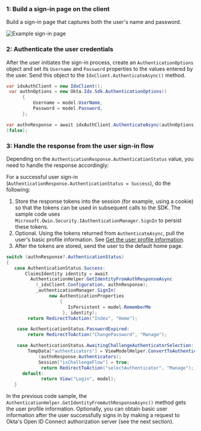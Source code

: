 ### 1: Build a sign-in page on the client

Build a sign-in page that captures both the user's name and password.

<div class="common-image-format">

![Example sign-in page](/img/oie-embedded-sdk/oie-embedded-sdk-use-case-simple-sign-on-screenshot-sign-in.png)

</div>

### 2: Authenticate the user credentials

After the user initiates the sign-in process, create an `AuthenticationOptions` object and set its `Username` and `Password`
properties to the values entered by the user. Send this object to the
`IdxClient.AuthenticateAsync()` method.

```csharp
var idxAuthClient = new IdxClient();
 var authnOptions = new Okta.Idx.Sdk.AuthenticationOptions()
      {
          Username = model.UserName,
          Password = model.Password,
      };

var authnResponse = await idxAuthClient.AuthenticateAsync(authnOptions).ConfigureAwait
(false);
```

### 3: Handle the response from the user sign-in flow

Depending on the `AuthenticationResponse.AuthenticationStatus` value, you need to handle the response accordingly:

For a successful user sign-in
(`AuthenticationResponse.AuthenticationStatus = Success`), do the following:

1. Store the response tokens into the session (for example, using a cookie) so that the tokens can be used in
   subsequent calls to the SDK. The sample code uses `Microsoft.Owin.Security.IAuthenticationManager.SignIn` to persist these tokens.
1. Optional. Using the tokens returned from `AuthenticateAsync`, pull the user's basic profile information. See [Get the user profile information](#get-the-user-profile-information).
1. After the tokens are stored, send the user to the default home page.

```csharp
switch (authnResponse?.AuthenticationStatus)
{
   case AuthenticationStatus.Success:
       ClaimsIdentity identity = await
         AuthenticationHelper.GetIdentityFromAuthResponseAsync
           (_idxClient.Configuration, authnResponse);
           _authenticationManager.SignIn(
                new AuthenticationProperties
                    {
                       IsPersistent = model.RememberMe
                     }, identity);
        return RedirectToAction("Index", "Home");

    case AuthenticationStatus.PasswordExpired:
        return RedirectToAction("ChangePassword", "Manage");

    case AuthenticationStatus.AwaitingChallengeAuthenticatorSelection:
        TempData["authenticators"] = ViewModelHelper.ConvertToAuthenticatorViewModelList
            (authnResponse.Authenticators);
            Session["isChallengeFlow"] = true;
             return RedirectToAction("selectAuthenticator", "Manage");
      default:
             return View("Login", model);
   }

```

In the previous code sample, the `AuthenticationHelper.GetIdentityFromAuthResponseAsync()` method gets the user profile information. Optionally, you can obtain basic user information after the user successfully signs in by making a request to Okta's Open ID Connect authorization server (see the next section).
